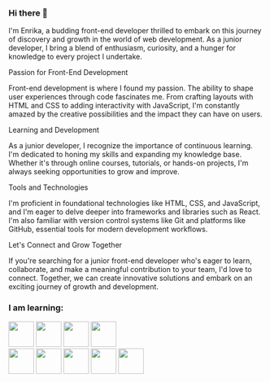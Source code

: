 ### Hi there 👋

I'm Enrika, a budding front-end developer thrilled to embark on this journey of discovery and growth in the world of web development. As a junior developer, I bring a blend of enthusiasm, curiosity, and a hunger for knowledge to every project I undertake.

Passion for Front-End Development

Front-end development is where I found my passion. The ability to shape user experiences through code fascinates me. From crafting layouts with HTML and CSS to adding interactivity with JavaScript, I'm constantly amazed by the creative possibilities and the impact they can have on users.

Learning and Development

As a junior developer, I recognize the importance of continuous learning. I'm dedicated to honing my skills and expanding my knowledge base. Whether it's through online courses, tutorials, or hands-on projects, I'm always seeking opportunities to grow and improve.

Tools and Technologies

I'm proficient in foundational technologies like HTML, CSS, and JavaScript, and I'm eager to delve deeper into frameworks and libraries such as React. I'm also familiar with version control systems like Git and platforms like GitHub, essential tools for modern development workflows.

Let's Connect and Grow Together

If you're searching for a junior front-end developer who's eager to learn, collaborate, and make a meaningful contribution to your team, I'd love to connect. Together, we can create innovative solutions and embark on an exciting journey of growth and development.






<h3>I am learning: </h3>
<img src="https://github.com/enrikaaaaa/enrikaaaaa/assets/122116349/8628c306-a222-4a2e-8ddc-ab4f7e7ab9d9" style="width: 50px; height: 50px;">
<img src="https://github.com/enrikaaaaa/enrikaaaaa/assets/122116349/ad4bd1fe-9056-4adb-99be-2d4065f3a06f" style="width: 50px; height: 50px;">
<img src="https://github.com/enrikaaaaa/enrikaaaaa/assets/122116349/d8fa04c3-61fd-442b-8791-972749ecd98c" style="width: 50px; height: 50px;">
<img src="https://github.com/enrikaaaaa/enrikaaaaa/assets/122116349/1d5bb73c-55d7-4a09-8c3d-145851430fc5" style="width: 50px; height: 50px;">
</br>
<img src="https://github.com/enrikaaaaa/enrikaaaaa/assets/122116349/5f513b5d-99e0-421e-9db9-9b98561f03b7" style="width: 50px; height: 50px;">
<img src="https://github.com/enrikaaaaa/enrikaaaaa/assets/122116349/5e9b3252-840e-490c-81f9-af531b99d297" style="width: 50px; height: 50px;">
<img src="https://github.com/enrikaaaaa/enrikaaaaa/assets/122116349/adc31083-bf9a-4104-ba06-cd2dd99efb01" style="width: 50px; height: 50px;">
<img src="https://github.com/enrikaaaaa/enrikaaaaa/assets/122116349/f979bd5a-12dc-4a61-ab02-1564ae5e52c0" style="width: 50px; height: 50px;">
<img src="https://github.com/enrikaaaaa/enrikaaaaa/assets/122116349/c90a08f5-95c7-49ae-9d23-56b194b64d67" style="width: 50px; height: 50px;">





<!--

- 🔭 I’m currently working on ...
- 🌱 I’m currently learning ...
- 👯 I’m looking to collaborate on ...
- 🤔 I’m looking for help with ...
- 💬 Ask me about ...
- 📫 How to reach me: ...
- 😄 Pronouns: ...
- ⚡ Fun fact: ...
-->
